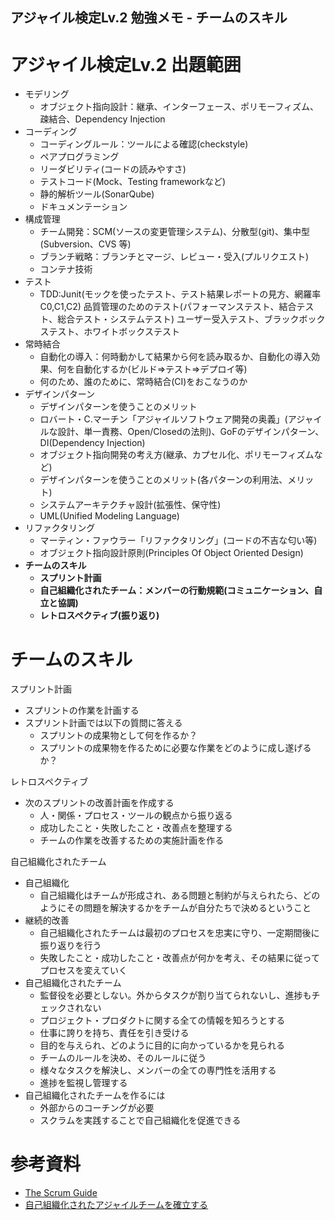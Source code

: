 アジャイル検定Lv.2 勉強メモ - チームのスキル
-----

# アジャイル検定Lv.2 出題範囲
- モデリング
  - オブジェクト指向設計：継承、インターフェース、ポリモーフィズム、疎結合、Dependency Injection
- コーディング
  - コーディングルール：ツールによる確認(checkstyle)
  - ペアプログラミング
  - リーダビリティ(コードの読みやすさ)
  - テストコード(Mock、Testing frameworkなど)
  - 静的解析ツール(SonarQube)
  - ドキュメンテーション
- 構成管理
  - チーム開発：SCM(ソースの変更管理システム)、分散型(git)、集中型(Subversion、CVS 等)
  - ブランチ戦略：ブランチとマージ、レビュー・受入(プルリクエスト)
  - コンテナ技術
- テスト
  - TDD:Junit(モックを使ったテスト、テスト結果レポートの見方、網羅率C0,C1,C2)
    品質管理のためのテスト(パフォーマンステスト、結合テスト、総合テスト・システムテスト)
    ユーザー受入テスト、ブラックボックステスト、ホワイトボックステスト
- 常時結合
  - 自動化の導入：何時動かして結果から何を読み取るか、自動化の導入効果、何を自動化するか(ビルド⇒テスト⇒デプロイ等)
  - 何のため、誰のために、常時結合(CI)をおこなうのか
- デザインパターン
  - デザインパターンを使うことのメリット
  - ロバート・C.マーチン「アジャイルソフトウェア開発の奥義」(アジャイルな設計、単一責務、Open/Closedの法則)、GoFのデザインパターン、DI(Dependency Injection)
  - オブジェクト指向開発の考え方(継承、カプセル化、ポリモーフィズムなど)
  - デザインパターンを使うことのメリット(各パターンの利用法、メリット)
  - システムアーキテクチャ設計(拡張性、保守性)
  - UML(Unified Modeling Language)
- リファクタリング
  - マーティン・ファウラー「リファクタリング」(コードの不吉な匂い等)
  - オブジェクト指向設計原則(Principles Of Object Oriented Design)
- **チームのスキル**
  - **スプリント計画**
  - **自己組織化されたチーム：メンバーの行動規範(コミュニケーション、自立と協調)**
  - **レトロスペクティブ(振り返り)**


# チームのスキル

スプリント計画

- スプリントの作業を計画する
- スプリント計画では以下の質問に答える
  - スプリントの成果物として何を作るか？
  - スプリントの成果物を作るために必要な作業をどのように成し遂げるか？

レトロスペクティブ

- 次のスプリントの改善計画を作成する
  - 人・関係・プロセス・ツールの観点から振り返る
  - 成功したこと・失敗したこと・改善点を整理する
  - チームの作業を改善するための実施計画を作る

自己組織化されたチーム

- 自己組織化
  - 自己組織化はチームが形成され、ある問題と制約が与えられたら、どのようにその問題を解決するかをチームが自分たちで決めるということ
- 継続的改善
  - 自己組織化されたチームは最初のプロセスを忠実に守り、一定期間後に振り返りを行う
  - 失敗したこと・成功したこと・改善点が何かを考え、その結果に従ってプロセスを変えていく
- 自己組織化されたチーム
  - 監督役を必要としない。外からタスクが割り当てられないし、進捗もチェックされない
  - プロジェクト・プロダクトに関する全ての情報を知ろうとする
  - 仕事に誇りを持ち、責任を引き受ける
  - 目的を与えられ、どのように目的に向かっているかを見られる
  - チームのルールを決め、そのルールに従う
  - 様々なタスクを解決し、メンバーの全ての専門性を活用する
  - 進捗を監視し管理する
- 自己組織化されたチームを作るには
  - 外部からのコーチングが必要
  - スクラムを実践することで自己組織化を促進できる


# 参考資料
- [The Scrum Guide](https://www.scrumguides.org/docs/scrumguide/v2017/2017-Scrum-Guide-Japanese.pdf)
- [自己組織化されたアジャイルチームを確立する](https://www.infoq.com/jp/news/2015/03/establishing-self-organized-team/)